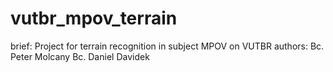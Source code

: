 vutbr_mpov_terrain
==================

brief:
Project for terrain recognition in subject MPOV on VUTBR
authors:
Bc. Peter Molcany
Bc. Daniel Davidek
